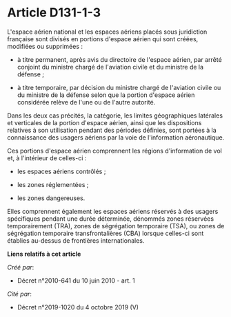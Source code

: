 # Article D131-1-3

L'espace aérien national et les espaces aériens placés sous juridiction française sont divisés en portions d'espace aérien
qui sont créées, modifiées ou supprimées : 

- à titre permanent, après avis du directoire de l'espace aérien, par arrêté conjoint du ministre chargé de l'aviation civile
et du ministre de la défense ; 

- à titre temporaire, par décision du ministre chargé de l'aviation civile ou du ministre de la défense selon que la portion
d'espace aérien considérée relève de l'une ou de l'autre autorité. 

Dans les deux cas précités, la catégorie, les limites géographiques latérales et verticales de la portion d'espace aérien,
ainsi que les dispositions relatives à son utilisation pendant des périodes définies, sont portées à la connaissance des
usagers aériens par la voie de l'information aéronautique. 

Ces portions d'espace aérien comprennent les régions d'information de vol et, à l'intérieur de celles-ci : 

- les espaces aériens contrôlés ; 

- les zones réglementées ; 

- les zones dangereuses. 

Elles comprennent également les espaces aériens réservés à des usagers spécifiques pendant une durée déterminée, dénommés
zones réservées temporairement (TRA), zones de ségrégation temporaire (TSA), ou zones de ségrégation temporaire
transfrontalières (CBA) lorsque celles-ci sont établies au-dessus de frontières internationales.

**Liens relatifs à cet article**

_Créé par_:

  - Décret n°2010-641 du 10 juin 2010 - art. 1

_Cité par_:

  - Décret n°2019-1020 du 4 octobre 2019 (V)
